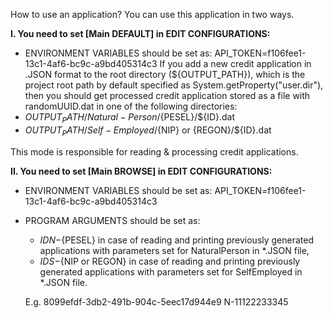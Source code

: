 How to use an application? You can use this application in two ways.

<b>I. You need to set [Main DEFAULT] in EDIT CONFIGURATIONS:</b>
  - ENVIRONMENT VARIABLES should be set as: API_TOKEN=f106fee1-13c1-4af6-bc9c-a9bd405314c3
If you add a new credit application in .JSON format to the root directory (${OUTPUT_PATH}), which is the project root path by default specified as System.getProperty("user.dir"), 
then you should get processed credit application stored as a file with randomUUID.dat in one of the following directories:
  - ${OUTPUT_PATH}/Natural-Person/${PESEL}/${ID}.dat
  - ${OUTPUT_PATH}/Self-Employed/${NIP} or {REGON}/${ID}.dat
  
  This mode is responsible for reading & processing credit applications.

<b>II. You need to set [Main BROWSE] in EDIT CONFIGURATIONS:</b>
  - ENVIRONMENT VARIABLES should be set as: API_TOKEN=f106fee1-13c1-4af6-bc9c-a9bd405314c3
  - PROGRAM ARGUMENTS should be set as: 
    - ${ID} N-${PESEL} in case of reading and printing previously generated applications with parameters set for NaturalPerson in *.JSON file,
    - ${ID} S-${NIP or REGON} in case of reading and printing previously generated applications with parameters set for SelfEmployed in *.JSON file.
    
    E.g. 8099efdf-3db2-491b-904c-5eec17d944e9 N-11122233345
